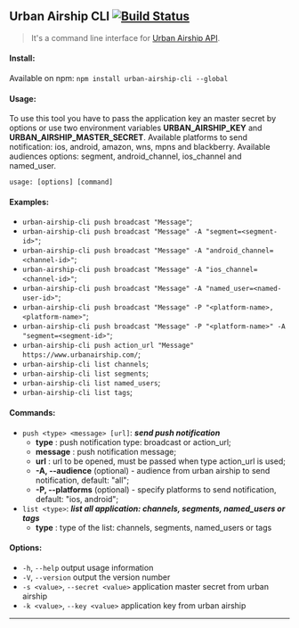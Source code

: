 ## Urban Airship CLI [![Build Status](https://travis-ci.org/globocom/urban-airship-cli.svg?branch=master)](https://travis-ci.org/arthursz/urban-airship-cli)

> It's a command line interface for [Urban Airship API](https://www.urbanairship.com/).

#### Install:
Available on npm:
`npm install urban-airship-cli --global`

#### Usage:
To use this tool you have to pass the application key an master secret by options or use two environment variables **URBAN_AIRSHIP_KEY** and **URBAN_AIRSHIP_MASTER_SECRET**. Available platforms to send notification: ios, android, amazon, wns, mpns and blackberry. Available audiences options: segment, android_channel, ios_channel and named_user.

`usage: [options] [command]`

#### Examples:
- `urban-airship-cli push broadcast "Message"`;
- `urban-airship-cli push broadcast "Message" -A "segment=<segment-id>"`;
- `urban-airship-cli push broadcast "Message" -A "android_channel=<channel-id>"`;
- `urban-airship-cli push broadcast "Message" -A "ios_channel=<channel-id>"`;
- `urban-airship-cli push broadcast "Message" -A "named_user=<named-user-id>"`;
- `urban-airship-cli push broadcast "Message" -P "<platform-name>, <platform-name>"`;
- `urban-airship-cli push broadcast "Message" -P "<platform-name>" -A "segment=<segment-id>"`;
- `urban-airship-cli push action_url "Message" https://www.urbanairship.com/`;
- `urban-airship-cli list channels`;
- `urban-airship-cli list segments`;
- `urban-airship-cli list named_users`;
- `urban-airship-cli list tags`;

#### Commands:
- `push <type> <message> [url]`: ***send push notification***
	- **type** : push notification type: broadcast or action_url;
	- **message** : push notification message;
	- **url** : url to be opened, must be passed when type action_url is used;
	- **-A, --audience** (optional) - audience from urban airship to send notification, default: "all";
	- **-P, --platforms** (optional) - specify platforms to send notification, default: "ios, android";
- `list <type>`: ***list all application: channels, segments, named_users or tags***
	- **type** : type of the list: channels, segments, named_users or tags

#### Options:
- `-h`, `--help`        output usage information
- `-V`, `--version`     output the version number
- `-s <value>`, `--secret <value>`  application master secret from urban airship
- `-k <value>`, `--key <value>`     application key from urban airship

---

